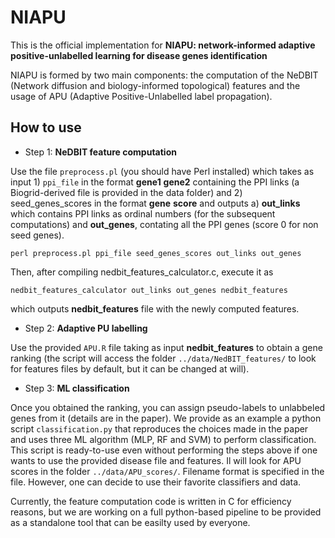 # NIAPU
This is the official implementation for **NIAPU: network-informed adaptive positive-unlabelled learning for disease genes identification**

NIAPU is formed by two main components: the computation of the NeDBIT (Network diffusion and biology-informed topological) features and the usage of APU (Adaptive Positive-Unlabelled label propagation).

## How to use

* Step 1: **NeDBIT feature computation**

Use the file ```preprocess.pl``` (you should have Perl installed) which takes as input 1) ```ppi_file``` in the format **gene1** **gene2** containing the PPI links (a Biogrid-derived file is provided in the data folder) and 2) seed_genes_scores in the format **gene** **score** and outputs a) **out_links** which contains PPI links as ordinal numbers (for the subsequent computations) and **out_genes**, contating all the PPI genes (score 0 for non seed genes).

```
perl preprocess.pl ppi_file seed_genes_scores out_links out_genes
```

Then, after compiling nedbit_features_calculator.c, execute it as

```
nedbit_features_calculator out_links out_genes nedbit_features
```

which outputs **nedbit_features** file with the newly computed features.

* Step 2: **Adaptive PU labelling**

Use the provided ```APU.R``` file taking as input **nedbit_features** to obtain a gene ranking (the script will access the folder ```../data/NedBIT_features/``` to look for features files by default, but it can be changed at will).

* Step 3: **ML classification**

Once you obtained the ranking, you can assign pseudo-labels to unlabbeled genes from it (details are in the paper). We provide as an example a python script ```classification.py``` that reproduces the choices made in the paper and uses three ML algorithm (MLP, RF and SVM) to perform classification. This script is ready-to-use even without performing the steps above if one wants to use the provided disease file and features. Il will look for APU scores in the folder ```../data/APU_scores/```. Filename format is specified in the file. However, one can decide to use their favorite classifiers and data. 

Currently, the feature computation code is written in C for efficiency reasons, but we are working on a full python-based pipeline to be provided as a standalone tool that can be easilty used by everyone.
